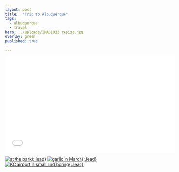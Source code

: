 ```yaml
---
layout: post
title:  "Trip to Albuquerque"
tags:
  - albuquerque
  - travel
hero: ../uploads/IMAG1033_resize.jpg
overlay: green
published: true

---
```


<iframe width="560" height="315" src="../uploads/VIDEO0065.mp4" frameborder="0">Garlic being watered by drip lines</iframe>

[![at the park](../uploads/IMAG1033_resize.jpg){:.lead}](../uploads/IMAG1033.jpg)
[![garlic in March](../uploads/P3052690_resize.jpg){:.lead}](../uploads/P3052690.jpg)
[![KC airport is small and boring](../uploads/IMAG1043_resize.jpg){:.lead}](../uploads/IMAG1043.jpg)
